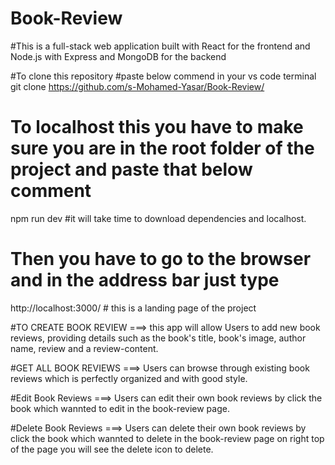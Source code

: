 # Book-Review
#This is a full-stack web application built with React for the frontend and Node.js with Express and MongoDB for the backend

#To clone this repository
#paste below commend in your vs code terminal
git clone https://github.com/s-Mohamed-Yasar/Book-Review/

# To localhost this you have to make sure you are in the root folder of the project and paste that below comment
npm run dev
#it will take time to download dependencies and localhost.

# Then you have to go to the browser and in the address bar just type
http://localhost:3000/ # this is a landing page of the project 

#TO CREATE BOOK REVIEW ===> this app will allow Users to add new book reviews, providing details such as the book's title,
book's image, author name, review and a review-content.

#GET ALL BOOK REVIEWS ===> Users can browse through existing book reviews which is perfectly organized and with good style.

#Edit Book Reviews ===> Users can edit their own book reviews by click the book which wannted to edit in the book-review page.

#Delete Book Reviews ===> Users can delete their own book reviews by click the book which wannted to delete in the book-review
page on right top of the page you will see the delete icon to delete.
